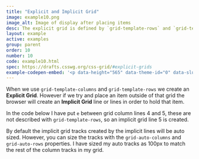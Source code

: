 ```yaml
---
title: "Explicit and Implicit Grid"
image: example10.png
image_alt: Image of display after placing items
desc: The explicit grid is defined by `grid-template-rows` and `grid-template-columns`.
layout: example
active: examples
group: parent
order: 10
number: 10
code: example10.html
spec: https://drafts.csswg.org/css-grid/#explicit-grids
example-codepen-embed: '<p data-height="565" data-theme-id="0" data-slug-hash="yNmyPb" data-default-tab="result" data-user="rachelandrew" class="codepen">See the Pen <a href="http://codepen.io/rachelandrew/pen/yNmyPb/">Grid by Example 9: The repeat keyword</a> by rachelandrew (<a href="http://codepen.io/rachelandrew">@rachelandrew</a>) on <a href="http://codepen.io">CodePen</a>.</p>'
---
```


When we use `grid-template-columns` and `grid-template-rows` we create an **Explicit Grid**. However if we try and place an item outside of that grid the browser will create an **Implicit Grid** line or lines in order to hold that item.

In the code below I have put `e` between grid column lines 4 and 5, these are not described with `grid-template-rows`, so an implicit grid line 5 is created.

By default the implicit grid tracks created by the implicit lines will be auto sized. However, you can size the tracks with the `grid-auto-columns` and `grid-auto-rows` properties. I have sized my auto tracks as 100px to match the rest of the column tracks in my grid.
